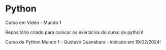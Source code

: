 # Python
 Curso em Video - Mundo 1

 Repositório criado para colocar os exercicios do curso de python!

 Curso de Python Mundo 1 - Gustavo Guanabara - iniciado em 19/02/2024!
